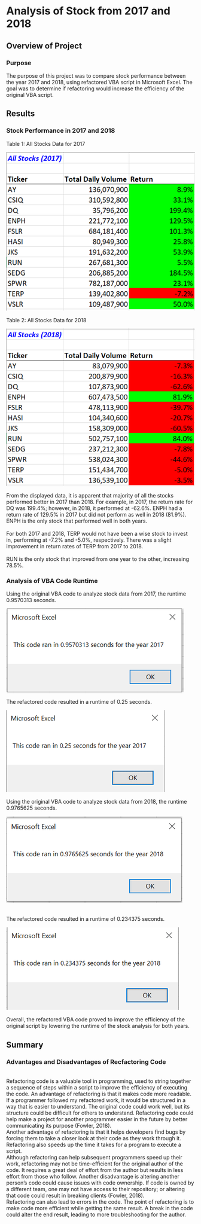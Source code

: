 # Analysis of Stock from 2017 and 2018

## Overview of Project

### Purpose
The purpose of this project was to compare stock performance between the year 2017 and 2018, using refactored VBA script in Microsoft Excel. The goal was to determine if refactoring would increase the efficiency of the original VBA script.
<br>

## Results
### Stock Performance in 2017 and 2018

Table 1: All Stocks Data for 2017

![All Stocks 2017](Resources/All_Stocks_2017.png)
<br>

Table 2: All Stocks Data for 2018

![All Stocks 2018](Resources/All_Stocks_2018.png)
<br>

From the displayed data, it is apparent that majority of all the stocks performed better in 2017 than 2018. For example, in 2017, the return rate for DQ was 199.4%; however, in 2018, it performed at -62.6%. ENPH had a return rate of 129.5% in 2017 but did not perform as well in 2018 (81.9%). ENPH is the only stock that performed well in both years. 
<br>
<br>
For both 2017 and 2018, TERP would not have been a wise stock to invest in, performing at -7.2% and -5.0%, respectively. There was a slight improvement in return rates of TERP from 2017 to 2018.
<br>
<br>
RUN is the only stock that improved from one year to the other, increasing 78.5%.
<br>

### Analysis of VBA Code Runtime

Using the original VBA code to analyze stock data from 2017, the runtime 0.9570313 seconds.
<br>

![VBA Challenge Original 2017](Resources/VBA_Challenge_Original_2017.png)
<br>

The refactored code resulted in a runtime of 0.25 seconds.
<br>

![VBA Challenge 2017](Resources/VBA_Challenge_2017.png)
<br>

Using the original VBA code to analyze stock data from 2018, the runtime 0.9765625 seconds. 
<br>

![VBA Challenge Original 2018](Resources/VBA_Challenge_Original_2018.png)

<br>
The refactored code resulted in a runtime of 0.234375 seconds.
<br>

![VBA Challenge 2018](Resources/VBA_Challenge_2018.png)
<br>

Overall, the refactored VBA code proved to improve the efficiency of the original script by lowering the runtime of the stock analysis for both years.
<br>

## Summary

### Advantages and Disadvantages of Recfactoring Code
<br>
Refactoring code is a valuable tool in programming, used to string together a sequence of steps within a script to improve the efficiency of executing the code. An advantage of refactoring is that it makes code more readable. If a programmer followed my refactored work, it would be structured in a way that is easier to understand. The original code could work well, but its structure could be difficult for others to understand. Refactoring code could help make a project for another programmer easier in the future by better communicating its purpose (Fowler, 2018).
<br>
Another advantage of refactoring is that it helps developers find bugs by forcing them to take a closer look at their code as they work through it. Refactoring also speeds up the time it takes for a program to execute a script.
<br>
Although refactoring can help subsequent programmers speed up their work, refactoring may not be time-efficient for the original author of the code. It requires a great deal of effort from the author but results in less effort from those who follow. Another disadvantage is altering another person’s code could cause issues with code ownership. If code is owned by a different team, one may not have access to their repository; or altering that code could result in breaking clients (Fowler, 2018).
<br>
Refactoring can also lead to errors in the code. The point of refactoring is to make code more efficient while getting the same result. A break in the code could alter the end result, leading to more troubleshooting for the author.
<br>


